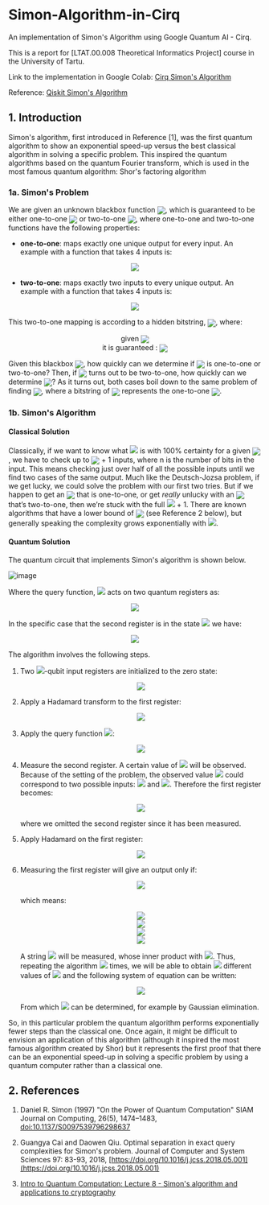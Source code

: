 # Simon-Algorithm-in-Cirq
An implementation of Simon's Algorithm using Google Quantum AI - Cirq.

This is a report for [LTAT.00.008 Theoretical Informatics Project] course in the University of Tartu.

Link to the implementation in Google Colab: [Cirq Simon's Algorithm](https://qiskit.org/textbook/ch-algorithms/simon.html)

Reference: [Qiskit Simon's Algorithm](https://colab.research.google.com/drive/1JDirSZv9dL2awlqEfiZWK0S38WaAmVT4?usp=sharing)

## 1. Introduction

Simon's algorithm, first introduced in Reference [1], was the first quantum algorithm to show an exponential speed-up versus the best classical algorithm in solving a specific problem. This inspired the quantum algorithms based on the quantum Fourier transform, which is used in the most famous quantum algorithm: Shor's factoring algorithm

### 1a. Simon's Problem

We are given an unknown blackbox function <img align="center" src="https://render.githubusercontent.com/render/math?math=f">, which is guaranteed to be either one-to-one <img align="center" src="https://render.githubusercontent.com/render/math?math=(1:1)"> or two-to-one <img align="center" src="https://render.githubusercontent.com/render/math?math=(2:1)">, where one-to-one and two-to-one functions have the following properties:

*   **one-to-one**: maps exactly one unique output for every input. An example with a function that takes 4 inputs is:
<p align="center">
<img align="center" src="https://render.githubusercontent.com/render/math?math=f(1) \rightarrow 1, f(2) \rightarrow 2, f(3) \rightarrow 3, f(4) \rightarrow 4">
</p>

*   **two-to-one**: maps exactly two inputs to every unique output. An example with a function that takes 4 inputs is:

<p align="center">
<img align="center" src="https://render.githubusercontent.com/render/math?math=f(1) \rightarrow 1, f(2) \rightarrow 2, f(3) \rightarrow 1, f(4) \rightarrow 2">
</p>

This two-to-one mapping is according to a hidden bitstring, <img align="center" src="https://render.githubusercontent.com/render/math?math=b">, where:

<p align="center">
given <img align="center" src="https://render.githubusercontent.com/render/math?math=x_1,x_2: \quad f(x_1) = f(x_2)">
<br/>
it is guaranteed : <img align="center" src="https://render.githubusercontent.com/render/math?math=\quad x_1 \oplus x_2 = b">
</p>

Given this blackbox <img align="center" src="https://render.githubusercontent.com/render/math?math=f">, how quickly can we determine if <img align="center" src="https://render.githubusercontent.com/render/math?math=f"> is one-to-one or two-to-one? Then, if <img align="center" src="https://render.githubusercontent.com/render/math?math=f"> turns out to be two-to-one, how quickly can we determine <img align="center" src="https://render.githubusercontent.com/render/math?math=b">? As it turns out, both cases boil down to the same problem of finding <img align="center" src="https://render.githubusercontent.com/render/math?math=b">, where a bitstring of <img align="center" src="https://render.githubusercontent.com/render/math?math=b={000...}"> represents the one-to-one <img align="center" src="https://render.githubusercontent.com/render/math?math=f">.

### 1b. Simon's Algorithm <a id='algorithm'> </a>

#### Classical Solution

Classically, if we want to know what <img src="https://render.githubusercontent.com/render/math?math=b"> is with 100% certainty for a given <img align="center" src="https://render.githubusercontent.com/render/math?math=f">, we have to check up to <img align="center" src="https://render.githubusercontent.com/render/math?math=2^{n-1}"> + 1  inputs, where n is the number of bits in the input. This means checking just over half of all the possible inputs until we find two cases of the same output. Much like the Deutsch-Jozsa problem, if we get lucky, we could solve the problem with our first two tries. But if we happen to get an <img align="center" src="https://render.githubusercontent.com/render/math?math=f"> that is one-to-one, or get _really_ unlucky with an <img align="center" src="https://render.githubusercontent.com/render/math?math=f"> that’s two-to-one, then we’re stuck with the full <img src="https://render.githubusercontent.com/render/math?math=2^{n-1}"> + 1.
There are known algorithms that have a lower bound of <img align="center" src="https://render.githubusercontent.com/render/math?math=\Omega(2^{n/2})"> (see Reference 2 below), but generally speaking the complexity grows exponentially with <img src="https://render.githubusercontent.com/render/math?math=n">.

#### Quantum Solution

The quantum circuit that implements Simon's algorithm is shown below.

![image](https://user-images.githubusercontent.com/62504305/152556650-7a075ce1-b3b1-4d29-ad00-edc10e89baf6.png)

Where the query function, <img src="https://render.githubusercontent.com/render/math?math=\text{Q}_f"> acts on two quantum registers as:

<p align="center">
<img src="https://render.githubusercontent.com/render/math?math=\lvert x \rangle \lvert a \rangle \rightarrow \lvert x \rangle \lvert a \oplus f(x) \rangle">
</p>
  
In the specific case that the second register is in the state <img src="https://render.githubusercontent.com/render/math?math=|0\rangle = |00\dots0\rangle"> we have:

<p align="center">
<img src="https://render.githubusercontent.com/render/math?math=\lvert x \rangle \lvert 0 \rangle \rightarrow \lvert x \rangle \lvert f(x) \rangle">
</p>

The algorithm involves the following steps.
<ol>
   <li> Two <img src="https://render.githubusercontent.com/render/math?math=n">-qubit input registers are initialized to the zero state: 
    
<p align="center">
<img src="https://render.githubusercontent.com/render/math?math=\lvert \psi_1 \rangle = \lvert 0 \rangle^{\otimes n} \lvert 0 \rangle^{\otimes n}">
</p>

 </li>
   <li> Apply a Hadamard transform to the first register:
    
<p align="center">
<img src="https://render.githubusercontent.com/render/math?math=\lvert \psi_2 \rangle = \frac{1}{\sqrt{2^n}} \sum_{x \in \{0,1\}^{n} } \lvert x \rangle\lvert 0 \rangle^{\otimes n}">
</p>
     
   </li>
    
   <li> Apply the query function <img src="https://render.githubusercontent.com/render/math?math=\text{Q}_f">: 
    
<p align="center">
<img src="https://render.githubusercontent.com/render/math?math=\lvert \psi_3 \rangle = \frac{1}{\sqrt{2^n}} \sum_{x \in \{0,1\}^{n} } \lvert x \rangle \lvert f(x) \rangle">
</p>
 
   </li>
    
   <li> Measure the second register. A certain value of <img src="https://render.githubusercontent.com/render/math?math=f(x)"> will be observed. Because of the setting of the problem, the observed value <img src="https://render.githubusercontent.com/render/math?math=f(x)"> could correspond to two possible inputs: <img src="https://render.githubusercontent.com/render/math?math=x"> and <img src="https://render.githubusercontent.com/render/math?math=y = x \oplus b">. Therefore the first register becomes:
    
<p align="center">
<img src="https://render.githubusercontent.com/render/math?math=\lvert \psi_4 \rangle = \frac{1}{\sqrt{2}}  \left( \lvert x \rangle + \lvert y \rangle \right)">
</p>

   where we omitted the second register since it has been measured. 
   </li>
    
   <li> Apply Hadamard on the first register:
    
<p align="center">
<img src="https://render.githubusercontent.com/render/math?math=\lvert \psi_5 \rangle = \frac{1}{\sqrt{2^{n+1}}} \sum_{z \in \{0,1\}^{n} } \left[  (-1)^{x \cdot z} + (-1)^{y \cdot z} \right]  \lvert z \rangle">
</p>


   </li>
    
   <li> Measuring the first register will give an output only if:
    
<p align="center">
<img src="https://render.githubusercontent.com/render/math?math=(-1)^{x \cdot z} = (-1)^{y \cdot z}">
</p>


   which means:
<p align="center">
<img src="https://render.githubusercontent.com/render/math?math=x \cdot z = y \cdot z">
<br/>
<img src="https://render.githubusercontent.com/render/math?math=x \cdot z = \left( x \oplus b \right) \cdot z">
<br/>
<img src="https://render.githubusercontent.com/render/math?math=x \cdot z = x \cdot z \oplus b \cdot z">
<br/>
<img src="https://render.githubusercontent.com/render/math?math=b \cdot z = 0 \text{ (mod 2)}">
</p>
      
   A string <img src="https://render.githubusercontent.com/render/math?math=z"> will be measured, whose inner product with <img src="https://render.githubusercontent.com/render/math?math=b = 0">. Thus, repeating the algorithm <img src="https://render.githubusercontent.com/render/math?math=\approx n"> times, we will be able to obtain <img src="https://render.githubusercontent.com/render/math?math=n"> different values of <img src="https://render.githubusercontent.com/render/math?math=z"> and the following system of equation can be written:
       
    
<p align="center">
<img src="https://render.githubusercontent.com/render/math?math=\begin{cases} b \cdot z_1 = 0 \\ b \cdot z_2 = 0 \\ \quad \vdots \\ b \cdot z_n = 0 \end{cases}">
<br/>
</p>
       
   From which <img src="https://render.githubusercontent.com/render/math?math=b"> can be determined, for example by Gaussian elimination.
    </li>
</ol>

So, in this particular problem the quantum algorithm performs exponentially fewer steps than the classical one. Once again, it might be difficult to envision an application of this algorithm (although it inspired the most famous algorithm created by Shor) but it represents the first proof that there can be an exponential speed-up in solving a specific problem by using a quantum computer rather than a classical one.

## 2. References <a id='references'></a>

1. Daniel R. Simon (1997) "On the Power of Quantum Computation" SIAM Journal on Computing, 26(5), 1474–1483, [doi:10.1137/S0097539796298637](https://doi.org/10.1137/S0097539796298637)
2. Guangya Cai and Daowen Qiu. Optimal separation in exact query complexities for Simon's problem. Journal of Computer and System Sciences 97: 83-93, 2018, [https://doi.org/10.1016/j.jcss.2018.05.001](https://doi.org/10.1016/j.jcss.2018.05.001)

3. [Intro to Quantum Computation: Lecture 8 - Simon's algorithm and applications to cryptography](https://www.youtube.com/watch?v=TQ5U5IO-Z7g)
